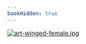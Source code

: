 ```yaml
---
bookHidden: true
---
```

[![art-winged-female.jpg](https://i.postimg.cc/RFc4fz78/art-winged-female.jpg)](/docs/art/gallery/1)
